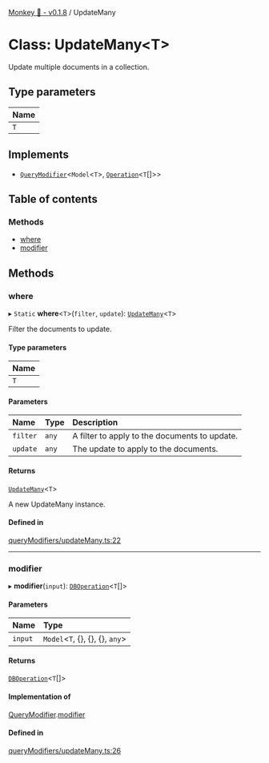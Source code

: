 [Monkey 🐒 - v0.1.8](../README.md) / UpdateMany

# Class: UpdateMany<T\>

Update multiple documents in a collection.

## Type parameters

| Name |
| :------ |
| `T` |

## Implements

- [`QueryModifier`](../interfaces/QueryModifier.md)<`Model`<`T`\>, [`Operation`](../interfaces/Operation.md)<`T`[]\>\>

## Table of contents

### Methods

- [where](UpdateMany.md#where)
- [modifier](UpdateMany.md#modifier)

## Methods

### where

▸ `Static` **where**<`T`\>(`filter`, `update`): [`UpdateMany`](UpdateMany.md)<`T`\>

Filter the documents to update.

#### Type parameters

| Name |
| :------ |
| `T` |

#### Parameters

| Name | Type | Description |
| :------ | :------ | :------ |
| `filter` | `any` | A filter to apply to the documents to update. |
| `update` | `any` | The update to apply to the documents. |

#### Returns

[`UpdateMany`](UpdateMany.md)<`T`\>

A new UpdateMany instance.

#### Defined in

[queryModifiers/updateMany.ts:22](https://github.com/bpisano/monkey/blob/b5eb9a8/src/queryModifiers/updateMany.ts#L22)

___

### modifier

▸ **modifier**(`input`): [`DBOperation`](DBOperation.md)<`T`[]\>

#### Parameters

| Name | Type |
| :------ | :------ |
| `input` | `Model`<`T`, {}, {}, {}, `any`\> |

#### Returns

[`DBOperation`](DBOperation.md)<`T`[]\>

#### Implementation of

[QueryModifier](../interfaces/QueryModifier.md).[modifier](../interfaces/QueryModifier.md#modifier)

#### Defined in

[queryModifiers/updateMany.ts:26](https://github.com/bpisano/monkey/blob/b5eb9a8/src/queryModifiers/updateMany.ts#L26)
